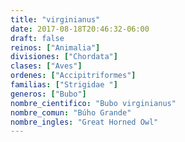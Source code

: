 ```yaml
---
title: "virginianus"
date: 2017-08-18T20:46:32-06:00
draft: false
reinos: ["Animalia"]
divisiones: ["Chordata"]
clases: ["Aves"]
ordenes: ["Accipitriformes"]
familias: ["Strigidae "]
generos: ["Bubo"]
nombre_cientifico: "Bubo virginianus"
nombre_comun: "Búho Grande"
nombre_ingles: "Great Horned Owl"
---
```

